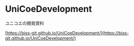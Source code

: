 # UniCoeDevelopment
ユニコエの開発資料

[https://biss-git.github.io/UniCoeDevelopment/](https://biss-git.github.io/UniCoeDevelopment/)
